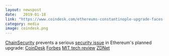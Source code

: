 ```yaml
---
layout: newspost
date:   2019-01-18
link: "https://www.coindesk.com/ethereums-constantinople-upgrade-faces-delay-due-to-security-vulnerability"
category: media
image: coindesk.png
---
```


[ChainSecurity](https://chainsecurity.com) prevents a serious [security issue](https://medium.com/chainsecurity/constantinople-enables-new-reentrancy-attack-ace4088297d9) in Ethereum's planned upgrade: 
[CoinDesk](https://www.coindesk.com/ethereums-constantinople-upgrade-faces-delay-due-to-security-vulnerability)
[Forbes](https://www.forbes.com/sites/billybambrough/2019/01/16/ethereum-falls-as-hard-fork-is-suddenly-delayed-heres-why/#696bcaa93394)
[MIT tech review](https://www.technologyreview.com/s/612769/ethereums-got-a-hard-forking-problem-thanks-to-another-delayed-upgrade/)
[ZDNet](https://www.zdnet.com/article/new-ethereum-version-postponed-after-discovery-of-serious-security-flaw/)
